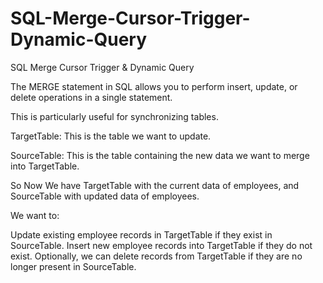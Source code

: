# SQL-Merge-Cursor-Trigger-Dynamic-Query
SQL Merge Cursor Trigger &amp;  Dynamic Query


The MERGE statement in SQL allows you to perform insert, update, or delete operations in a single statement.

This is particularly useful for synchronizing tables. 

TargetTable: This is the table we want to update.

SourceTable: This is the table containing the new data we want to merge into TargetTable.

So Now We have TargetTable with the current data of employees, and SourceTable with updated data of employees. 

We want to:

Update existing employee records in TargetTable if they exist in SourceTable.
Insert new employee records into TargetTable if they do not exist.
Optionally, we can delete records from TargetTable if they are no longer present in SourceTable.
